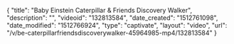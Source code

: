 {
    "title": "Baby Einstein Caterpillar & Friends Discovery Walker",
    "description": "",
    "videoid": "132813584",
    "date_created": "1512761098",
    "date_modified": "1512766924",
    "type": "captivate",
    "layout": "video",
    "url": "\/v\/be-caterpillarfriendsdiscoverywalker-45964985-mp4\/132813584"
}